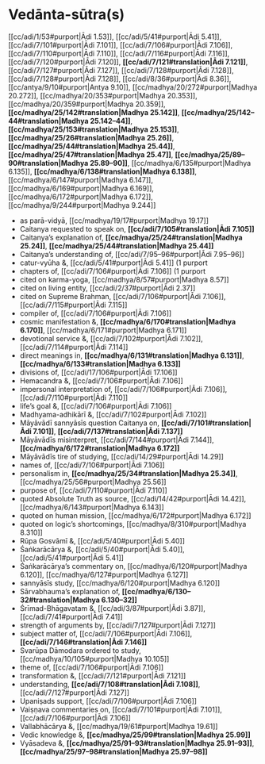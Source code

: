 # Vedānta-sūtra(s)

[[cc/adi/1/53#purport|Ādi 1.53]], [[cc/adi/5/41#purport|Ādi 5.41]], [[cc/adi/7/101#purport|Ādi 7.101]], [[cc/adi/7/106#purport|Ādi 7.106]], [[cc/adi/7/110#purport|Ādi 7.110]], [[cc/adi/7/116#purport|Ādi 7.116]], [[cc/adi/7/120#purport|Ādi 7.120]], **[[cc/adi/7/121#translation|Ādi 7.121]]**, [[cc/adi/7/127#purport|Ādi 7.127]], [[cc/adi/7/128#purport|Ādi 7.128]], [[cc/adi/7/128#purport|Ādi 7.128]], [[cc/adi/8/36#purport|Ādi 8.36]], [[cc/antya/9/10#purport|Antya 9.10]], [[cc/madhya/20/272#purport|Madhya 20.272]], [[cc/madhya/20/353#purport|Madhya 20.353]], [[cc/madhya/20/359#purport|Madhya 20.359]], **[[cc/madhya/25/142#translation|Madhya 25.142]]**, **[[cc/madhya/25/142–44#translation|Madhya 25.142–44]]**, **[[cc/madhya/25/153#translation|Madhya 25.153]]**, **[[cc/madhya/25/26#translation|Madhya 25.26]]**, **[[cc/madhya/25/44#translation|Madhya 25.44]]**, **[[cc/madhya/25/47#translation|Madhya 25.47]]**, **[[cc/madhya/25/89–90#translation|Madhya 25.89–90]]**, [[cc/madhya/6/135#purport|Madhya 6.135]], **[[cc/madhya/6/138#translation|Madhya 6.138]]**, [[cc/madhya/6/147#purport|Madhya 6.147]], [[cc/madhya/6/169#purport|Madhya 6.169]], [[cc/madhya/6/172#purport|Madhya 6.172]], [[cc/madhya/9/244#purport|Madhya 9.244]]

* as parā-vidyā, [[cc/madhya/19/17#purport|Madhya 19.17]]
* Caitanya requested to speak on, **[[cc/adi/7/105#translation|Ādi 7.105]]**
* Caitanya’s explanation of, **[[cc/madhya/25/24#translation|Madhya 25.24]]**, **[[cc/madhya/25/44#translation|Madhya 25.44]]**
* Caitanya’s understanding of, [[cc/adi/7/95–96#purport|Ādi 7.95–96]]
* catur-vyūha &, [[cc/adi/5/41#purport|Ādi 5.41]] (1 purport
* chapters of, [[cc/adi/7/106#purport|Ādi 7.106]] (1 purport
* cited on karma-yoga, [[cc/madhya/8/57#purport|Madhya 8.57]]
* cited on living entity, [[cc/adi/2/37#purport|Ādi 2.37]]
* cited on Supreme Brahman, [[cc/adi/7/106#purport|Ādi 7.106]], [[cc/adi/7/115#purport|Ādi 7.115]]
* compiler of, [[cc/adi/7/106#purport|Ādi 7.106]]
* cosmic manifestation &, **[[cc/madhya/6/170#translation|Madhya 6.170]]**, [[cc/madhya/6/171#purport|Madhya 6.171]]
* devotional service &, [[cc/adi/7/102#purport|Ādi 7.102]], [[cc/adi/7/114#purport|Ādi 7.114]]
* direct meanings in, **[[cc/madhya/6/131#translation|Madhya 6.131]]**, **[[cc/madhya/6/133#translation|Madhya 6.133]]**
* divisions of, [[cc/adi/17/106#purport|Ādi 17.106]]
* Hemacandra &, [[cc/adi/7/106#purport|Ādi 7.106]]
* impersonal interpretation of, [[cc/adi/7/106#purport|Ādi 7.106]], [[cc/adi/7/110#purport|Ādi 7.110]]
* life’s goal &, [[cc/adi/7/106#purport|Ādi 7.106]]
* Madhyama-adhikārī &, [[cc/adi/7/102#purport|Ādi 7.102]]
* Māyāvādī sannyāsīs question Caitanya on, **[[cc/adi/7/101#translation|Ādi 7.101]]**, **[[cc/adi/7/137#translation|Ādi 7.137]]**
* Māyāvādīs misinterpret, [[cc/adi/7/144#purport|Ādi 7.144]], **[[cc/madhya/6/172#translation|Madhya 6.172]]**
* Māyāvādīs tire of studying, [[cc/adi/14/29#purport|Ādi 14.29]]
* names of, [[cc/adi/7/106#purport|Ādi 7.106]]
* personalism in, **[[cc/madhya/25/34#translation|Madhya 25.34]]**, [[cc/madhya/25/56#purport|Madhya 25.56]]
* purpose of, [[cc/adi/7/110#purport|Ādi 7.110]]
* quoted Absolute Truth as source, [[cc/adi/14/42#purport|Ādi 14.42]], [[cc/madhya/6/143#purport|Madhya 6.143]]
* quoted on human mission, [[cc/madhya/6/172#purport|Madhya 6.172]]
* quoted on logic’s shortcomings, [[cc/madhya/8/310#purport|Madhya 8.310]]
* Rūpa Gosvāmī &, [[cc/adi/5/40#purport|Ādi 5.40]]
* Śaṅkarācārya &, [[cc/adi/5/40#purport|Ādi 5.40]], [[cc/adi/5/41#purport|Ādi 5.41]]
* Śaṅkarācārya’s commentary on, [[cc/madhya/6/120#purport|Madhya 6.120]], [[cc/madhya/6/127#purport|Madhya 6.127]]
* sannyāsīs study, [[cc/madhya/6/120#purport|Madhya 6.120]]
* Sārvabhauma’s explanation of, **[[cc/madhya/6/130–32#translation|Madhya 6.130–32]]**
* Śrīmad-Bhāgavatam &, [[cc/adi/3/87#purport|Ādi 3.87]], [[cc/adi/7/41#purport|Ādi 7.41]]
* strength of arguments by, [[cc/adi/7/127#purport|Ādi 7.127]]
* subject matter of, [[cc/adi/7/106#purport|Ādi 7.106]], **[[cc/adi/7/146#translation|Ādi 7.146]]**
* Svarūpa Dāmodara ordered to study, [[cc/madhya/10/105#purport|Madhya 10.105]]
* theme of, [[cc/adi/7/106#purport|Ādi 7.106]]
* transformation &, [[cc/adi/7/121#purport|Ādi 7.121]]
* understanding, **[[cc/adi/7/108#translation|Ādi 7.108]]**, [[cc/adi/7/127#purport|Ādi 7.127]]
* Upaniṣads support, [[cc/adi/7/106#purport|Ādi 7.106]]
* Vaiṣṇava commentaries on, [[cc/adi/7/101#purport|Ādi 7.101]], [[cc/adi/7/106#purport|Ādi 7.106]]
* Vallabhācārya &, [[cc/madhya/19/61#purport|Madhya 19.61]]
* Vedic knowledge &, **[[cc/madhya/25/99#translation|Madhya 25.99]]**
* Vyāsadeva &, **[[cc/madhya/25/91–93#translation|Madhya 25.91–93]]**, **[[cc/madhya/25/97–98#translation|Madhya 25.97–98]]**
